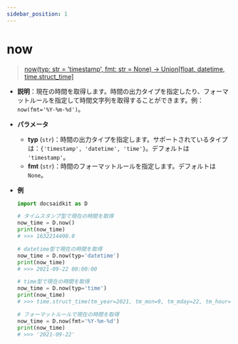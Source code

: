 ```yaml
---
sidebar_position: 1
---
```


# now

> [now(typ: str = 'timestamp', fmt: str = None) -> Union[float, datetime, time.struct_time]](https://github.com/DocsaidLab/DocsaidKit/blob/012540eebaebb2718987dd3ec0f7dcf40f403caa/docsaidkit/utils/time.py#L160)

- **説明**：現在の時間を取得します。時間の出力タイプを指定したり、フォーマットルールを指定して時間文字列を取得することができます。例：`now(fmt='%Y-%m-%d')`。

- **パラメータ**

  - **typ** (`str`)：時間の出力タイプを指定します。サポートされているタイプは：`{'timestamp', 'datetime', 'time'}`。デフォルトは `'timestamp'`。
  - **fmt** (`str`)：時間のフォーマットルールを指定します。デフォルトは `None`。

- **例**

  ```python
  import docsaidkit as D

  # タイムスタンプ型で現在の時間を取得
  now_time = D.now()
  print(now_time)
  # >>> 1632214400.0

  # datetime型で現在の時間を取得
  now_time = D.now(typ='datetime')
  print(now_time)
  # >>> 2021-09-22 00:00:00

  # time型で現在の時間を取得
  now_time = D.now(typ='time')
  print(now_time)
  # >>> time.struct_time(tm_year=2021, tm_mon=9, tm_mday=22, tm_hour=0, tm_min=0, tm_sec=0, tm_wday=2, tm_yday=265, tm_isdst=0)

  # フォーマットルールで現在の時間を取得
  now_time = D.now(fmt='%Y-%m-%d')
  print(now_time)
  # >>> '2021-09-22'
  ```
